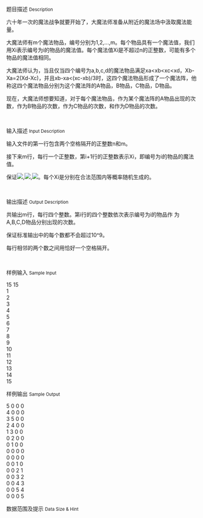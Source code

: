 <div class="panel panel-default">
<div class="area-title">
<span>
题目描述
<small>Description</small>
</span></div>
<div class="panel-body">

<p>六十年一次的魔法战争就要开始了，大魔法师准备从附近的魔法场中汲取魔法能量。</p><p>大魔法师有m个魔法物品，编号分别为1,2,...,m。每个物品具有一个魔法值，我们用Xi表示编号为i的物品的魔法值。每个魔法值Xi是不超过n的正整数，可能有多个物品的魔法值相同。</p><p>大魔法师认为，当且仅当四个编号为a,b,c,d的魔法物品满足xa&lt;xb&lt;xc&lt;xd，Xb-Xa=2(Xd-Xc)，并且xb-xa&lt;(xc-xb)/3时，这四个魔法物品形成了一个魔法阵，他称这四个魔法物品分别为这个魔法阵的A物品，B物品，C物品，D物品。</p><p>现在，大魔法师想要知道，对于每个魔法物品，作为某个魔法阵的A物品出现的次数，作为B物品的次数，作为C物品的次数，和作为D物品的次数。</p><p><br></p>

</div>
</div>

<div class="panel panel-default">
<div class="area-title">
<span>
输入描述
<small>Input Description</small>
</span></div>
<div class="panel-body">
<p>输入文件的第一行包含两个空格隔开的正整数n和m。</p><p>接下来m行，每行一个正整数，第i+1行的正整数表示Xi，即编号为i的物品的魔法值。</p><p>保证<img src="http://latex.codecogs.com/gif.latex?1 \le n \le 15000">,<img src="http://latex.codecogs.com/gif.latex?1 \le m \le 40000">,<img src="http://latex.codecogs.com/gif.latex?1 \le Xi \le n">。每个Xi是分别在合法范围内等概率随机生成的。</p><p><br></p>

</div>
</div>
<div  class="panel panel-default">
<div class="area-title">
<span>
输出描述
<small>Output Description</small>
</span></div>
<div class="panel-body">

<p>共输出m行，每行四个整数。第i行的四个整数依次表示编号为i的物品作 为A,B,C,D物品分别出现的次数。</p><p>保证标准输出中的每个数都不会超过10^9。</p><p>每行相邻的两个数之间用恰好一个空格隔开。</p><p><br/></p>

</div>
</div>


<div class="panel panel-default">
<div class="area-title">
<span>
样例输入
<small>Sample Input</small>
</span></div>
<div class="panel-body">
<p>15 15<br>1 <br>2 <br>3 <br>4 <br>5<br>6 <br>7 <br>8 <br>9<br>10<br>11<br>12<br>13<br>14<br>15</p>

</div>
</div>

<div class="panel panel-default">
<div class="area-title">
<span>
样例输出
<small>Sample Output</small>
</span></div>
<div class="panel-body">
<p>5 0 0 0<br>4 0 0 0<br>3 5 0 0<br>2 4 0 0<br>1 3 0 0<br>0 2 0 0<br>0 1 0 0<br>0 0 0 0<br>0 0 0 0<br>0 0 1 0<br>0 0 2 1<br>0 0 3 2<br>0 0 4 3<br>0 0 5 4<br>0 0 0 5</p>

</div>
</div>

<div class="panel panel-default">
<div class="area-title">
<span>
数据范围及提示
<small>Data Size & Hint</small>
</span></div>
<div class="panel-body">
<p><img src="/source/codevs/codevs-5624/img/aHR0cDovL3d3dy5qb3lvaS5jbi9wcm9ibGVtL2NvZGV2cy01NjI0L2h0dHA6Ly9jb2RldnMuY24vbWVkaWEvaW1hZ2VfMjAxNjExMjYyMDI1MjVfMjI0LnBuZw==.png" title=""></p>
</div>
</div>